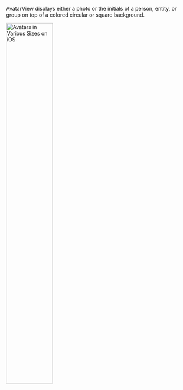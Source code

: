 AvatarView displays either a photo or the initials of a person, entity, or group on top of a colored circular or square background.

<img src="https://static2.sharepointonline.com/files/fabric/fabric-website/images/controls/ios/persona/avatars.png" alt="Avatars in Various Sizes on iOS" style="width: 50%;" />
